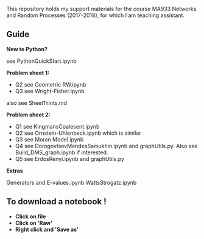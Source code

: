 This repository holds my support materials for the course MA933 Networks and Random Processes (2017-2018), for which I am teaching assistant.

## Guide

**New to Python?**

see PythonQuickStart.ipynb

**Problem sheet 1:**

- Q2 see Geometric RW.ipynb
- Q3 see Wright-Fisher.ipynb

also see Sheet1hints.md

**Problem sheet 2:**

- Q1 see KingmansCoalesent.ipynb
- Q2 see Ornstein-Uhlenbeck.ipynb which is similar
- Q3 see Moran Model.ipynb
- Q4 see DorogovtsevMendesSamukhin.ipynb and graphUtils.py. Also see Build_DMS_graph.ipynb if interested.
- Q5 see ErdosRenyi.ipynb and graphUtils.py

**Extras**

Generators and E-values.ipynb
WattsStrogatz.ipynb

## To download a notebook !

- **Click on file**
- **Click on 'Raw'**
- **Right click and 'Save as'**
